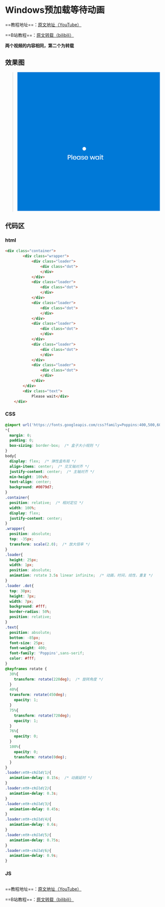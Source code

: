 # Windows预加载等待动画
==教程地址==：[原文地址（YouTube）](https://youtu.be/dllJwoL73uM)

==B站教程==：[原文转载（bilibili）](https://www.bilibili.com/video/BV1A5411W7gM)

**两个视频的内容相同，第二个为转载**

## 效果图
>![演示图片](演示.gif)

## 代码区

### html
```html
<div class="container">
		<div class="wrapper">
			<div class="loader">
				<div class="dot">
				</div>
			</div>
			<div class="loader">
				<div class="dot">
				</div>
			</div>
			<div class="loader">
				<div class="dot">
				</div>
			</div>
			<div class="loader">
				<div class="dot">
				</div>
			</div>
			<div class="loader">
				<div class="dot">
				</div>
			</div>
			<div class="loader">
				<div class="dot">
				</div>
			</div>
		</div>
		<div class="text">
			Please wait</div>
	</div>
```
### CSS
```css
@import url('https://fonts.googleapis.com/css?family=Poppins:400,500,600,700&display=swap');
*{
  margin: 0;
  padding: 0;
  box-sizing: border-box;  /* 盒子大小规则 */
}
body{
  display: flex;  /* 弹性盒布局 */
  align-items: center;  /* 交叉轴对齐 */
  justify-content: center;  /* 主轴对齐 */
  min-height: 100vh;
  text-align: center;
  background: #0079d7;
}
.container{
  position: relative;  /* 相对定位 */
  width: 100%;
  display: flex;
  justify-content: center;
}
.wrapper{
  position: absolute;
  top: -35px;
  transform: scale(2.0);  /* 放大倍率 */
}
.loader{
  height: 25px;
  width: 1px;
  position: absolute;
  animation: rotate 3.5s linear infinite;  /* 动画，时间，线性，重复 */
}
.loader .dot{
  top: 30px;
  height: 7px;
  width: 7px;
  background: #fff;
  border-radius: 50%;
  position: relative;
}
.text{
  position: absolute;
  bottom: -85px;
  font-size: 25px;
  font-weight: 400;
  font-family: 'Poppins',sans-serif;
  color: #fff;
}
@keyframes rotate {
  30%{
    transform: rotate(220deg);  /* 旋转角度 */
  }
  40%{
  transform: rotate(450deg);
    opacity: 1;
  }
  75%{
    transform: rotate(720deg);
    opacity: 1;
  }
  76%{
    opacity: 0;
  }
  100%{
    opacity: 0;
    transform: rotate(0deg);
  }
}
.loader:nth-child(1){
  animation-delay: 0.15s;  /* 动画延时 */
}
.loader:nth-child(2){
  animation-delay: 0.3s;
}
.loader:nth-child(3){
  animation-delay: 0.45s;
}
.loader:nth-child(4){
  animation-delay: 0.6s;
}
.loader:nth-child(5){
  animation-delay: 0.75s;
}
.loader:nth-child(6){
  animation-delay: 0.9s;
}

```
### JS
```javascript

```
==教程地址==：[原文地址（YouTube）](https://youtu.be/dllJwoL73uM)

==B站教程==：[原文转载（bilibili）](https://www.bilibili.com/video/BV1A5411W7gM)